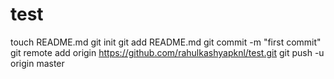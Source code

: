 test
====
touch README.md
git init
git add README.md
git commit -m "first commit"
git remote add origin https://github.com/rahulkashyapknl/test.git
git push -u origin master
